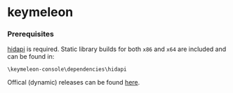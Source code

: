# keymeleon

### Prerequisites
[hidapi](https://github.com/libusb/hidapi) is required. Static library builds for both `x86` and `x64` are included and can be found in:
```
\keymeleon-console\dependencies\hidapi
```
Offical (dynamic) releases can be found [here](https://github.com/libusb/hidapi/releases).